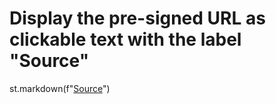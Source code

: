 # Display the pre-signed URL as clickable text with the label "Source"
st.markdown(f"[Source]({source_url})")
